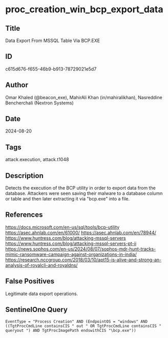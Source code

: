 # proc_creation_win_bcp_export_data

## Title
Data Export From MSSQL Table Via BCP.EXE

## ID
c615d676-f655-46b9-b913-78729021e5d7

## Author
Omar Khaled (@beacon_exe), MahirAli Khan (in/mahiralikhan), Nasreddine Bencherchali (Nextron Systems)

## Date
2024-08-20

## Tags
attack.execution, attack.t1048

## Description
Detects the execution of the BCP utility in order to export data from the database.
Attackers were seen saving their malware to a database column or table and then later extracting it via "bcp.exe" into a file.


## References
https://docs.microsoft.com/en-us/sql/tools/bcp-utility
https://asec.ahnlab.com/en/61000/
https://asec.ahnlab.com/en/78944/
https://www.huntress.com/blog/attacking-mssql-servers
https://www.huntress.com/blog/attacking-mssql-servers-pt-ii
https://news.sophos.com/en-us/2024/08/07/sophos-mdr-hunt-tracks-mimic-ransomware-campaign-against-organizations-in-india/
https://research.nccgroup.com/2018/03/10/apt15-is-alive-and-strong-an-analysis-of-royalcli-and-royaldns/

## False Positives
Legitimate data export operations.

## SentinelOne Query
```
EventType = "Process Creation" AND (EndpointOS = "windows" AND ((TgtProcCmdLine containsCIS " out " OR TgtProcCmdLine containsCIS " queryout ") AND TgtProcImagePath endswithCIS "\bcp.exe"))

```
